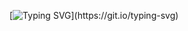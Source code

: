 [![Typing SVG](https://readme-typing-svg.demolab.com?font=Fira+Code&pause=1000&color=B22EF7&random=false&width=435&lines=Using+Tools%2C+Not+Becoming+Tools!)](https://git.io/typing-svg)
